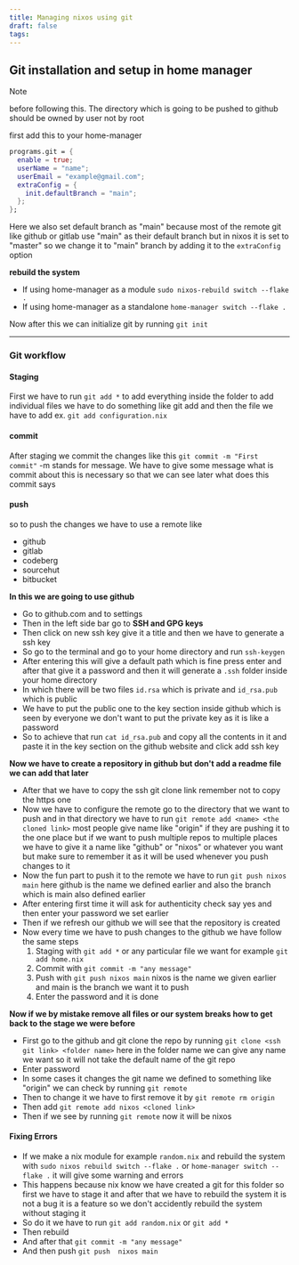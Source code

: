 ```yaml
---
title: Managing nixos using git
draft: false
tags:
---
```

## Git installation and setup in home manager

> [!NOTE] 
> before following this. The directory which is going to be pushed to github should be owned by user not by root

first add this to your home-manager

```nix
programs.git = {
  enable = true;
  userName = "name";
  userEmail = "example@gmail.com";
  extraConfig = {
    init.defaultBranch = "main";
  };
};
```

Here we also set default branch as "main" because most of the remote git like github or gitlab use "main" as their default branch but in nixos it is set to "master" so we change it to "main" branch by adding it to the `extraConfig` option

**rebuild the system** 
- If using home-manager as a module `sudo nixos-rebuild switch --flake .`
- If using home-manager as a standalone `home-manager switch --flake .`

Now after this we can initialize git by running `git init`

---
### Git workflow

#### Staging

First we have to run `git add *` to add everything inside the folder
to add individual files we have to do something like git add and then the file we have to add
ex. `git add configuration.nix`
#### commit

After staging we commit the changes like this `git commit -m "First commit"` -m stands for message. We have to give some message what is commit about this is necessary so that we can see later what does this commit says

#### push

so to push the changes we have to use a remote like 
- github
- gitlab
- codeberg
- sourcehut
- bitbucket

**In this we are going to use github**

- Go to github.com and to settings
- Then in the left side bar go to **SSH and GPG keys**
- Then click on new ssh key give it a title and then we have to generate a ssh key
- So go to the terminal and go to your home directory and run `ssh-keygen`
- After entering this will give a default path which is fine press enter and after that give it a password and then it will generate a `.ssh` folder inside your home directory 
- In which there will be two files `id.rsa` which is private and `id_rsa.pub` which is public 
- We have to put the public one to the key section inside github which is seen by everyone we don't want to put the private key as it is like a password 
- So to achieve that run `cat id_rsa.pub` and copy all the contents in it and paste it in the key section on the github website and click add ssh key

**Now we have to create a repository in github but don't add a readme file we can add that later**

- After that we have to copy the ssh git clone link remember not to copy the https one 
- Now we have to configure the remote go to the directory that we want to push and in that directory we have to run `git remote add <name> <the cloned link>` most people give name like "origin" if they are pushing it to the one place but if we want to push multiple repos to multiple places we have to give it a name like "github" or "nixos" or whatever you want but make sure to remember it as it will be used whenever you push changes to it
- Now the fun part to push it to the remote we have to run `git push nixos main` here github is the name we defined earlier and also the branch which is main also defined earlier
- After entering first time it will ask for authenticity check say yes and then enter your password we set earlier
- Then if we refresh our github we will see that the repository is created
- Now every time we have to push changes to the github we have follow the same steps
	1. Staging with `git add *` or any particular file we want for example `git add home.nix`
	2. Commit with `git commit -m "any message"`
	3. Push with `git push nixos main` nixos is the name we given earlier and main is the branch we want it to push
	4. Enter the password and it is done

**Now if we by mistake remove all files or our system breaks how to get back to the stage we were before**

- First go to the github and git clone the repo by running `git clone <ssh git link> <folder name>` here in the folder name we can give any name we want so it will not take the default name of the git repo 
- Enter password
- In some cases it changes the git name we defined to something like "origin" we can check by running `git remote` 
- Then to change it we have to first remove it by `git remote rm origin`
- Then add `git remote add nixos <cloned link>`
- Then if we see by running `git remote` now it will be nixos

#### Fixing Errors

- If we make a nix module for example `random.nix` and rebuild the system with `sudo nixos rebuild switch --flake .` or `home-manager switch --flake .` it will give some warning and errors 
- This happens because nix know we have created a git for this folder so first we have to stage it and after that we have to rebuild the system it is not a bug it is a feature so we don't accidently rebuild the system without staging it 
- So do it we have to run `git add random.nix` or `git add *`
- Then rebuild
- And after that `git commit -m "any message"`
- And then push `git push  nixos main`